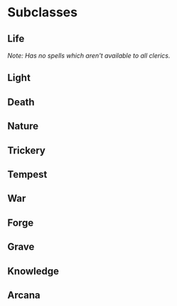 # Subclasses

## Life
*Note: Has no spells which aren't available to all clerics.*

## Light

## Death

## Nature

## Trickery

## Tempest

## War

## Forge

## Grave

## Knowledge

## Arcana